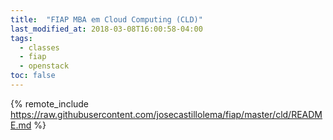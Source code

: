```yaml
---
title:  "FIAP MBA em Cloud Computing (CLD)"
last_modified_at: 2018-03-08T16:00:58-04:00
tags:
  - classes
  - fiap
  - openstack
toc: false
---
```


{% remote_include https://raw.githubusercontent.com/josecastillolema/fiap/master/cld/README.md %}

